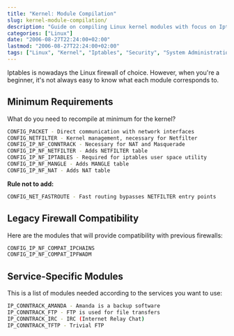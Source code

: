 ```yaml
---
title: "Kernel: Module Compilation"
slug: kernel-module-compilation/
description: "Guide on compiling Linux kernel modules with focus on Iptables firewall requirements."
categories: ["Linux"]
date: "2006-08-27T22:24:00+02:00"
lastmod: "2006-08-27T22:24:00+02:00"
tags: ["Linux", "Kernel", "Iptables", "Security", "System Administration"]
---
```


Iptables is nowadays the Linux firewall of choice. However, when you're a beginner, it's not always easy to know what each module corresponds to.

## Minimum Requirements

What do you need to recompile at minimum for the kernel?

```bash
CONFIG_PACKET - Direct communication with network interfaces
CONFIG_NETFILTER - Kernel management, necessary for Netfilter
CONFIG_IP_NF_CONNTRACK - Necessary for NAT and Masquerade
CONFIG_IP_NF_NETFILTER - Adds NETFILTER table
CONFIG_IP_NF_IPTABLES - Required for iptables user space utility
CONFIG_IP_NF_MANGLE - Adds MANGLE table
CONFIG_IP_NF_NAT - Adds NAT table
```

**Rule not to add:**

```bash
CONFIG_NET_FASTROUTE - Fast routing bypasses NETFILTER entry points
```

## Legacy Firewall Compatibility

Here are the modules that will provide compatibility with previous firewalls:

```bash
CONFIG_IP_NF_COMPAT_IPCHAINS
CONFIG_IP_NF_COMPAT_IPFWADM
```

## Service-Specific Modules

This is a list of modules needed according to the services you want to use:

```bash
IP_CONNTRACK_AMANDA - Amanda is a backup software
IP_CONNTRACK_FTP - FTP is used for file transfers
IP_CONNTRACK_IRC - IRC (Internet Relay Chat)
IP_CONNTRACK_TFTP - Trivial FTP
```

